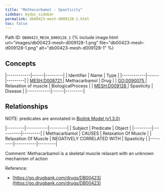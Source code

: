 ```yaml
---
title: "Methocarbamol - Spasticity"
sidebar: mydoc_sidebar
permalink: db00423-mesh-d009128-1.html
toc: false 
---
```



Path ID: `DB00423_MESH_D009128_1`
{% include image.html url="images/db00423-mesh-d009128-1.png" file="db00423-mesh-d009128-1.png" alt="db00423-mesh-d009128-1" %}

## Concepts

|------------|------|---------|
| Identifier | Name | Type    |
|------------|------|---------|
| <a href="https://identifiers.org/MESH:D008721">MESH:D008721 </a> | Methacarbamol | Drug |
| <a href="https://identifiers.org/GO:0090075">GO:0090075 </a> | Relaxation of muscle | BiologicalProcess |
| <a href="https://identifiers.org/MESH:D009128">MESH:D009128 </a> | Spasticity | Disease |
|------------|------|---------|

## Relationships


NOTE: predicates are annotated in <a href="https://github.com/biolink/biolink-model/releases/tag/v1.3.0">Biolink Model (v1.3.0)</a>

|---------|-----------|---------|
| Subject | Predicate | Object  |
|---------|-----------|---------|
| Methacarbamol | CAUSES | Relaxation Of Muscle |
| Relaxation Of Muscle | NEGATIVELY CORRELATED WITH | Spasticity |
|---------|-----------|---------|

Comment: Methacarbamol is a skeletal muscle relaxant with an unknown mechanism of action

Reference: 
  - [https://go.drugbank.com/drugs/DB00423](https://go.drugbank.com/drugs/DB00423)
